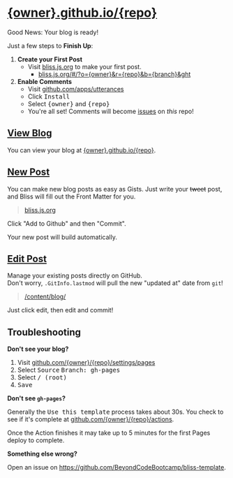 # [{owner}.github.io/{repo}][github-io]

Good News: Your blog is ready!

[github-io]: https://{owner}.github.io/{repo}
[bliss-new]: https://bliss.js.org/#/?o={owner}&r={repo}&b={branch}&ght
[gh-settings-pages]: https://github.com/{owner}/{repo}/settings/pages
[gh-actions]: https://github.com/{owner}/{repo}/actions
[content-dir]: /content/blog/
[utterances-app]: https://github.com/apps/utterances
[gh-issues]: https://github.com/{owner}/{repo}/issues

Just a few steps to **Finish Up**:

1. **Create your First Post**
   - Visit [bliss.js.org][bliss-new] to make your first post.
     - [bliss.js.org/#/?o={owner}&r={repo}&b={branch}&ght][bliss-new]
2. **Enable Comments**
   - Visit [github.com/apps/utterances][utterances-app]
   - Click <kbd>Install</kbd>
   - Select <kbd>{owner}</kbd> and <kbd>{repo}</kbd>
   - You're all set! Comments will become [issues][gh-issues] on _this_ repo!

## [View Blog][github-io]

You can view your blog at [{owner}.github.io/{repo}][github-io].

<!--
  TODO edge case:
  https://{owner}.github.io/{owner}.github.io/
  is actually
  https://{owner}.github.io/
-->

## [New Post][bliss-new]

You can make new blog posts as easy as Gists. Just write your ~~tweet~~ post,
and Bliss will fill out the Front Matter for you.

> [bliss.js.org][bliss-new]

Click "Add to Github" and then "Commit".

Your new post will build automatically.

## [Edit Post][content-dir]

Manage your existing posts directly on GitHub. \
Don't worry, `.GitInfo.lastmod` will pull the new "updated at" date from `git`!

> [/content/blog/][content-dir]

Just click edit, then edit and commit!

## Troubleshooting

**Don't see your blog?**

1. Visit [github.com/{owner}/{repo}/settings/pages][gh-settings-pages]
2. Select <kbd>Source</kbd> <kbd>Branch: gh-pages</kbd>
3. Select <kbd>/ (root)</kbd>
4. <kbd>Save</kbd>

**Don't see `gh-pages`?**

Generally the <kbd>Use this template</kbd> process takes about 30s. You check to
see if it's complete at [github.com/{owner}/{repo}/actions][gh-actions].

Once the Action finishes it may take up to 5 minutes for the first Pages deploy
to complete.

**Something else wrong?**

Open an issue on <https://github.com/BeyondCodeBootcamp/bliss-template>.
